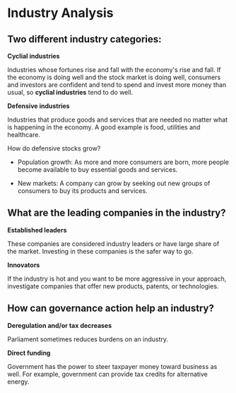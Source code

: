 # Industry Analysis

## Two different industry categories:

**Cyclial industries**

Industries whose fortunes rise and fall with the economy's rise and fall. If the economy is doing well and the stock market is doing well, consumers and investors are confident and tend to spend and invest more money than usual, so **cyclial industries** tend to do well.

**Defensive industries**

Industries that produce goods and services that are needed no matter what is happening in the economy. A good example is food, utilities and healthcare.

How do defensive stocks grow?

* Population growth: As more and more consumers are born, more people become available to buy essential goods and services.

* New markets: A company can grow by seeking out new groups of consumers to buy its products and services.

## What are the leading companies in the industry?

**Established leaders**

These companies are considered industry leaders or have large share of the market. Investing in these companies is the safer way to go.

**Innovators**

If the industry is hot and you want to be more aggressive in your approach, investigate companies that offer new products, patents, or technologies.

## How can governance action help an industry?

**Deregulation and/or tax decreases**

Parliament sometimes reduces burdens on an industry.

**Direct funding**

Government has the power to steer taxpayer money toward business as well. For example, government can provide tax credits for alternative energy.
